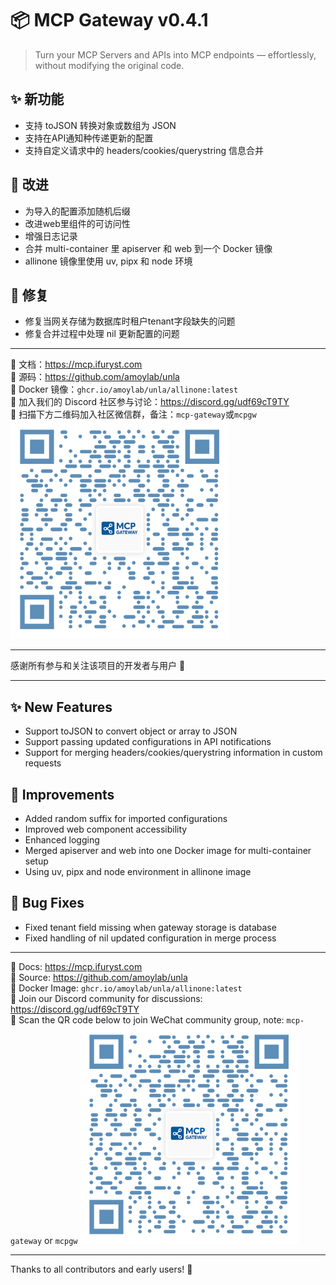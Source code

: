 # 📦 MCP Gateway v0.4.1

> Turn your MCP Servers and APIs into MCP endpoints — effortlessly, without modifying the original code.

## ✨ 新功能

- 支持 toJSON 转换对象或数组为 JSON
- 支持在API通知种传递更新的配置
- 支持自定义请求中的 headers/cookies/querystring 信息合并

## 🔧 改进

- 为导入的配置添加随机后缀
- 改进web里组件的可访问性
- 增强日志记录
- 合并 multi-container 里 apiserver 和 web 到一个 Docker 镜像
- allinone 镜像里使用 uv, pipx 和 node 环境

## 🐞 修复

- 修复当网关存储为数据库时租户tenant字段缺失的问题
- 修复合并过程中处理 nil 更新配置的问题

---

📘 文档：https://mcp.ifuryst.com  
🐙 源码：https://github.com/amoylab/unla  
🐳 Docker 镜像：`ghcr.io/amoylab/unla/allinone:latest`  
💬 加入我们的 Discord 社区参与讨论：https://discord.gg/udf69cT9TY  
🔗 扫描下方二维码加入社区微信群，备注：`mcp-gateway`或`mcpgw`
<img src="https://github.com/amoylab/unla/blob/main/web/public/wechat-qrcode.png" alt="微信群二维码" width="350" height="350" />

---

感谢所有参与和关注该项目的开发者与用户 💖

---

## ✨ New Features

- Support toJSON to convert object or array to JSON
- Support passing updated configurations in API notifications
- Support for merging headers/cookies/querystring information in custom requests

## 🔧 Improvements

- Added random suffix for imported configurations
- Improved web component accessibility
- Enhanced logging
- Merged apiserver and web into one Docker image for multi-container setup
- Using uv, pipx and node environment in allinone image

## 🐞 Bug Fixes

- Fixed tenant field missing when gateway storage is database
- Fixed handling of nil updated configuration in merge process

---

📘 Docs: https://mcp.ifuryst.com  
🐙 Source: https://github.com/amoylab/unla  
🐳 Docker Image: `ghcr.io/amoylab/unla/allinone:latest`  
💬 Join our Discord community for discussions: https://discord.gg/udf69cT9TY  
🔗 Scan the QR code below to join WeChat community group, note: `mcp-gateway` or `mcpgw`
<img src="https://github.com/amoylab/unla/blob/main/web/public/wechat-qrcode.png" alt="WeChat QR Code" width="350" height="350" />

---

Thanks to all contributors and early users! 💖